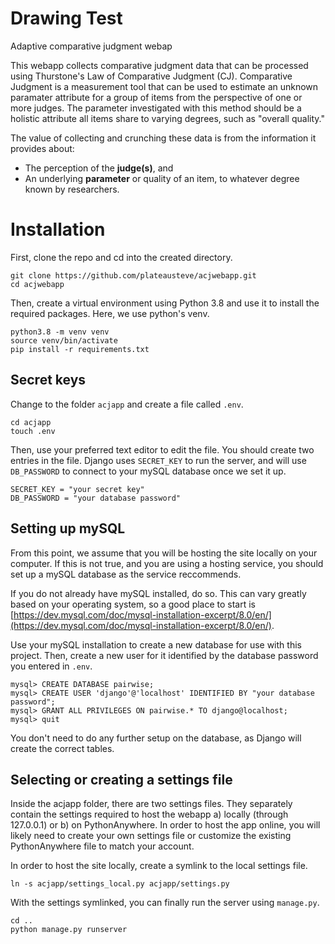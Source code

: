 # Drawing Test
Adaptive comparative judgment webap

This webapp collects comparative judgment data that can be processed
using Thurstone's Law of Comparative Judgment (CJ). Comparative
Judgment is a measurement tool that can be used to estimate an unknown
paramater attribute for a group of items from the perspective of one
or more judges. The parameter investigated with this method should be
a holistic attribute all items share to varying degrees, such as
"overall quality."

The value of collecting and crunching these data is from the
information it provides about:

* The perception of the **judge(s)**, and
* An underlying **parameter** or quality of an item, to whatever
  degree known by researchers.

# Installation

First, clone the repo and cd into the created directory.

```
git clone https://github.com/plateausteve/acjwebapp.git
cd acjwebapp
```

Then, create a virtual environment using Python 3.8 and use it to
install the required packages. Here, we use python's venv.

```
python3.8 -m venv venv
source venv/bin/activate
pip install -r requirements.txt
```

## Secret keys

Change to the folder ``acjapp`` and create a file called ``.env``.

```
cd acjapp
touch .env
```

Then, use your preferred text editor to edit the file. You should
create two entries in the file. Django uses ``SECRET_KEY`` to run
the server, and will use ``DB_PASSWORD`` to connect to your mySQL
database once we set it up.

```
SECRET_KEY = "your secret key"
DB_PASSWORD = "your database password"
```

## Setting up mySQL

From this point, we assume that you will be hosting the site locally
on your computer. If this is not true, and you are using a hosting
service, you should set up a mySQL database as the service reccommends.

If you do not already have mySQL installed, do so. This can vary
greatly based on your operating system, so a good place to start is
[https://dev.mysql.com/doc/mysql-installation-excerpt/8.0/en/](https://dev.mysql.com/doc/mysql-installation-excerpt/8.0/en/).

Use your mySQL installation to create a new database for use with this
project. Then, create a new user for it identified by the database
password you entered in ``.env``.

```
mysql> CREATE DATABASE pairwise;
mysql> CREATE USER 'django'@'localhost' IDENTIFIED BY "your database password";
mysql> GRANT ALL PRIVILEGES ON pairwise.* TO django@localhost;
mysql> quit
```

You don't need to do any further setup on the database, as Django will
create the correct tables.

## Selecting or creating a settings file

Inside the acjapp folder, there are two settings files. They
separately contain the settings required to host the webapp a) locally
(through 127.0.0.1) or b) on PythonAnywhere. In order to host the app
online, you will likely need to create your own settings file or
customize the existing PythonAnywhere file to match your account.

In order to host the site locally, create a symlink to the local
settings file.

```
ln -s acjapp/settings_local.py acjapp/settings.py
```

With the settings symlinked, you can finally run the server using
``manage.py``.

```
cd ..
python manage.py runserver
```